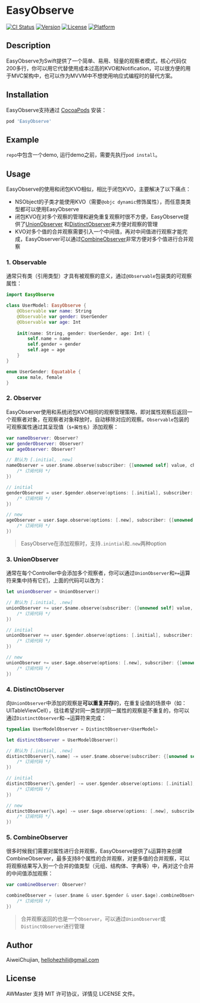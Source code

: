 # EasyObserve

[![CI Status](https://img.shields.io/travis/AiweiChujian/EasyObserve.svg?style=flat)](https://travis-ci.org/AiweiChujian/EasyObserve)
[![Version](https://img.shields.io/cocoapods/v/EasyObserve.svg?style=flat)](https://cocoapods.org/pods/EasyObserve)
[![License](https://img.shields.io/cocoapods/l/EasyObserve.svg?style=flat)](https://cocoapods.org/pods/EasyObserve)
[![Platform](https://img.shields.io/cocoapods/p/EasyObserve.svg?style=flat)](https://cocoapods.org/pods/EasyObserve)

## Description

EasyObserve为Swift提供了一个简单、易用、轻量的观察者模式，核心代码仅200多行，你可以用它代替使用成本过高的KVO和Notification，可以很方便的用于MVC架构中，也可以作为MVVM中不想使用响应式编程时的替代方案。

## Installation

EasyObserve支持通过 [CocoaPods](https://cocoapods.org) 安装：

```ruby
pod 'EasyObserve'
```

## Example

`repo`中包含一个demo, 运行demo之前，需要先执行`pod install`。

## Usage

EasyObserve的使用和闭包KVO相似，相比于闭包KVO，主要解决了以下痛点：

* NSObject的子类才能使用KVO（需要`@objc dynamic`修饰属性），而任意类类型都可以使用EasyObserve
* 闭包KVO在对多个观察的管理和避免重复观察时很不方便，EasyObserve提供了[UnionObserver](#3-unionobserver) 和[DistinctObserver](#4-distinctobserver)来方便对观察的管理
* KVO对多个值的合并观察需要引入一个中间值，再对中间值进行观察才能完成，EasyObserver可以通过[CombineObserver](#5-combineobserver)非常方便对多个值进行合并观察

### 1. Observable

通常只有类（引用类型）才具有被观察的意义，通过`@Observable`包装类的可观察属性：

```swift
import EasyObserve

class UserModel: EasyObserve {
    @Observable var name: String
    @Observable var gender: UserGender
    @Observable var age: Int
        
    init(name: String, gender: UserGender, age: Int) {
        self.name = name
        self.gender = gender
        self.age = age
    }
}

enum UserGender: Equatable {
    case male, female
}
```

### 2. Observer

EasyObserver使用和系统闭包KVO相同的观察管理策略，即对属性观察后返回一个观察者对象，在观察者对象释放时，自动移除对应的观察。`Observable`包装的可观察属性通过其呈现值（`$+属性名`）添加观察：

```swift
var nameObserver: Observer?
var genderObserver: Observer?
var ageObserver: Observer?

// 默认为 [.initial, .new]
nameObserver = user.$name.observe(subscriber: {[unowned self] value, change, option in
    /* 订阅代码 */
})

// initial
genderObserver = user.$gender.observe(options: [.initial], subscriber: {[unowned self] value, change, option in
    /* 订阅代码 */
})

// new
ageObserver = user.$age.observe(options: [.new], subscriber: {[unowned self] value, change, option in
    /* 订阅代码 */
})
```

> EasyObserve在添加观察时，支持`.inintial`和`.new`两种option

### 3. UnionObserver

通常在每个Controller中会添加多个观察者，你可以通过`UnionObserver`和`+=`运算符来集中持有它们，上面的代码可以改为：

```swift
let unionObserver = UnionObserver()

// 默认为 [.initial, .new]
unionObserver += user.$name.observe(subscriber: {[unowned self] value, change, option in
    /* 订阅代码 */
})

// initial
unionObserver += user.$gender.observe(options: [.initial], subscriber: {[unowned self] value, change, option in
    /* 订阅代码 */
})

// new
unionObserver += user.$age.observe(options: [.new], subscriber: {[unowned self] value, change, option in
    /* 订阅代码 */
})
```

### 4. DistinctObserver

向`UnionObserver`中添加的观察是**可以重复并存**的，在重复设值的场景中（如：UITableViewCell），往往希望对同一类型的同一属性的观察是不重复的，你可以通过`DistinctObserver`和`-=`运算符来完成：

```swift
typealias UserModelObserver = DistinctObserver<UserModel>

let distinctObserver = UserModelObserver()

// 默认为 [.initial, .new]
distinctObserver[\.name] -= user.$name.observe(subscriber: {[unowned self] value, change, option in
    /* 订阅代码 */
})

// initial
distinctObserver[\.gender] -= user.$gender.observe(options: [.initial], subscriber: {[unowned self] value, change, option in
    /* 订阅代码 */
})

// new
distinctObserver[\.age] -= user.$age.observe(options: [.new], subscriber: {[unowned self] value, change, option in
    /* 订阅代码 */
})
```

### 5. CombineObserver

很多时候我们需要对属性进行合并观察，EasyObserve提供了`&`运算符来创建CombineObserver，最多支持8个属性的合并观察，对更多值的合并观察，可以将观察结果写入到一个合并的值类型（元组、结构体、字典等）中，再对这个合并的中间值添加观察：

```swift
var combineObserver: Observer?

combineObserver = (user.$name & user.$gender & user.$age).combineObserve(subscriber: { [unowned self] value in
    /* 订阅代码 */
})
```

> 合并观察返回的也是一个`Observer`，可以通过`UnionObserver`或`DistinctObserver`进行管理

## Author

AiweiChujian, hellohezhili@gmail.com

## License

AWMaster 支持 MIT 许可协议，详情见 LICENSE 文件。
